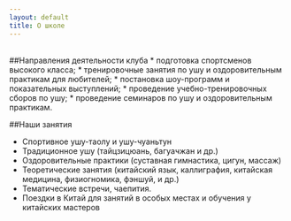 ```yaml
---
layout: default
title: О школе
---
```

<!--
##Цели создания клуба
* Гармоничное развитие физических, интеллектуальных и духовных способностей.
* Организация подготовки спортсменов для выступления на всех уровнях соревнований.
* Привлечение детей и молодежи к занятиям спортом.
* Пропаганда и популяризация здорового образа жизни.
-->
<br>
##Направления деятельности клуба
* подготовка спортсменов высокого класса;
* тренировочные занятия по ушу и оздоровительным практикам для любителей;
* постановка шоу-программ и показательных выступлений;
* проведение учебно-тренировочных сборов по ушу;
* проведение семинаров по ушу и оздоровительным практикам.

<br>

##Наши занятия
* Спортивное ушу-таолу и ушу-чуаньтун
* Традиционное ушу (тайцзицюань, багуачжан и др.)
* Оздоровительные практики (суставная гимнастика, цигун, массаж)
* Теоретические занятия (китайский язык, каллиграфия, китайская медицина, физиогномика, фэншуй, и др.)
* Тематические встречи, чаепития.
* Поездки в Китай для занятий в особых местах и обучения у китайских мастеров

<!--
##Наши тренеры
<table><tr>
  <td><img src='/huabao/ren/belousov.jpg' alt='А.В. Белоусов' width='270'>
    <br>
    <b>Белоусов Алексей</b>
  </td>
</tr></table>
-->
